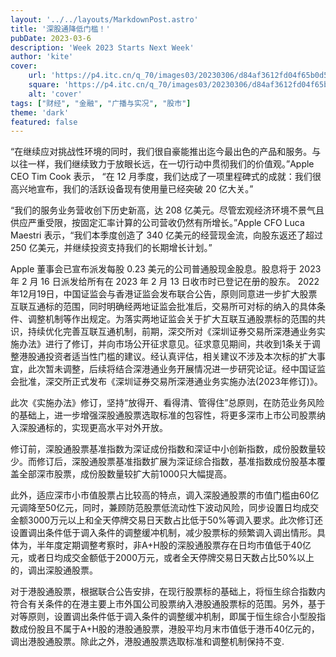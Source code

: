 ```yaml
---
layout: '../../layouts/MarkdownPost.astro'
title: '深股通降低门槛！'
pubDate: 2023-03-6
description: 'Week 2023 Starts Next Week'
author: 'kite'
cover:
    url: 'https://p4.itc.cn/q_70/images03/20230306/d84af3612fd04f65b0d53b10254b14da.jpeg?resize=1&w=1920'
    square: 'https://p4.itc.cn/q_70/images03/20230306/d84af3612fd04f65b0d53b10254b14da.jpeg?resize=1&w=1920'
    alt: 'cover'
tags: ["财经", "金融", "广播与实况", "股市"]
theme: 'dark'
featured: false
---
```

“在继续应对挑战性环境的同时，我们很自豪能推出迄今最出色的产品和服务。与以往一样，我们继续致力于放眼长远，在一切行动中贯彻我们的价值观。”Apple CEO Tim Cook 表示， “在 12 月季度，我们达成了一项里程碑式的成就：我们很高兴地宣布，我们的活跃设备现有使用量已经突破 20 亿大关。”

“我们的服务业务营收创下历史新高，达 208 亿美元。尽管宏观经济环境不景气且供应严重受限，按固定汇率计算的公司营收仍然有所增长。”Apple CFO Luca Maestri 表示，“我们本季度创造了 340 亿美元的经营现金流，向股东返还了超过 250 亿美元，并继续投资支持我们的长期增长计划。”

Apple 董事会已宣布派发每股 0.23 美元的公司普通股现金股息。股息将于 2023 年 2 月 16 日派发给所有在 2023 年 2 月 13 日收市时已登记在册的股东。
2022年12月19日，中国证监会与香港证监会发布联合公告，原则同意进一步扩大股票互联互通标的范围，同时明确经两地证监会批准后，交易所可对标的纳入的具体条件、调整机制等作出规定。为落实两地证监会关于扩大互联互通股票标的范围的共识，持续优化完善互联互通机制，前期，深交所对《深圳证券交易所深港通业务实施办法》进行了修订，并向市场公开征求意见。征求意见期间，共收到1条关于调整港股通投资者适当性门槛的建议。经认真评估，相关建议不涉及本次标的扩大事宜，此次暂未调整，后续将结合深港通业务开展情况进一步研究论证。经中国证监会批准，深交所正式发布《深圳证券交易所深港通业务实施办法(2023年修订)》。

 此次《实施办法》修订，坚持“放得开、看得清、管得住”总原则，在防范业务风险的基础上，进一步增强深股通股票选取标准的包容性，将更多深市上市公司股票纳入深股通标的，实现更高水平对外开放。

 修订前，深股通股票基准指数为深证成份指数和深证中小创新指数，成份股数量较少。而修订后，深股通股票基准指数扩展为深证综合指数，基准指数成份股基本覆盖全部深市股票，成份股数量较扩大前1000只大幅提高。

 此外，适应深市小市值股票占比较高的特点，调入深股通股票的市值门槛由60亿元调降至50亿元，同时，兼顾防范股票低流动性下波动风险，同步设置日均成交金额3000万元以上和全天停牌交易日天数占比低于50%等调入要求。此次修订还设置调出条件低于调入条件的调整缓冲机制，减少股票标的频繁调入调出情形。具体为，半年度定期调整考察时，非A+H股的深股通股票存在日均市值低于40亿元，或者日均成交金额低于2000万元，或者全天停牌交易日天数占比50%以上的，调出深股通股票。

对于港股通股票，根据联合公告安排，在现行股票标的基础上，将恒生综合指数内符合有关条件的在港主要上市外国公司股票纳入港股通股票标的范围。另外，基于对等原则，设置调出条件低于调入条件的调整缓冲机制，即属于恒生综合小型股指数成份股且不属于A+H股的港股通股票，港股平均月末市值低于港币40亿元的，调出港股通股票。除此之外，港股通股票选取标准和调整机制保持不变.
